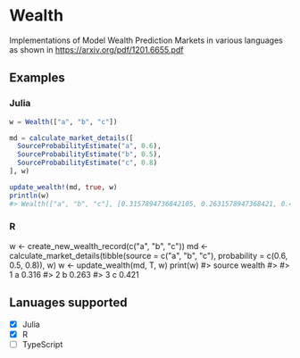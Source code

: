 # Wealth
Implementations of Model Wealth Prediction Markets in various languages as shown in https://arxiv.org/pdf/1201.6655.pdf

## Examples
### Julia
```julia
w = Wealth(["a", "b", "c"])

md = calculate_market_details([
  SourceProbabilityEstimate("a", 0.6),
  SourceProbabilityEstimate("b", 0.5),
  SourceProbabilityEstimate("c", 0.8)
], w)

update_wealth!(md, true, w)
println(w)
#> Wealth(["a", "b", "c"], [0.3157894736842105, 0.2631578947368421, 0.42105263157894735])
```
### R
w <- create_new_wealth_record(c("a", "b", "c"))
md <- calculate_market_details(tibble(source = c("a", "b", "c"), probability = c(0.6, 0.5, 0.8)), w)
w <- update_wealth(md, T, w)
print(w)
#>   source wealth
#>   <chr>   <dbl>
#> 1 a       0.316
#> 2 b       0.263
#> 3 c       0.421

## Lanuages supported
- [x] Julia
- [x] R
- [ ] TypeScript
